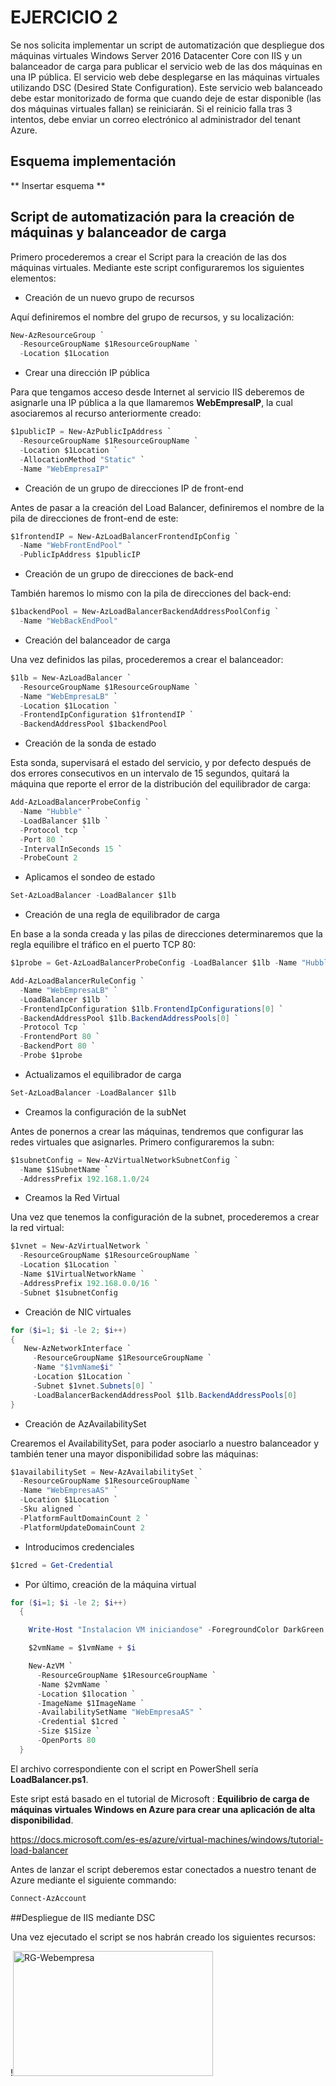 # EJERCICIO 2

Se nos solicita implementar un script de automatización que despliegue dos máquinas virtuales Windows Server 2016 Datacenter Core con IIS y un balanceador de carga para publicar el servicio web de las dos máquinas en una IP pública. El servicio web debe desplegarse en las máquinas virtuales utilizando DSC (Desired State Configuration). Este servicio web balanceado debe estar monitorizado de forma que cuando deje de estar disponible (las dos máquinas virtuales fallan) se reiniciarán. Si el reinicio falla tras 3 intentos, debe enviar un correo electrónico al administrador del tenant Azure.

## Esquema implementación

** Insertar esquema **

## Script de automatización para la creación de máquinas y balanceador de carga

Primero procederemos a crear el Script para la creación de las dos máquinas virtuales. Mediante este script configuraremos los siguientes elementos:

* Creación de un nuevo grupo de recursos

Aquí definiremos el nombre del grupo de recursos, y su localización:

```PowerShell
New-AzResourceGroup `
  -ResourceGroupName $1ResourceGroupName `
  -Location $1Location
```
* Crear una dirección IP pública

Para que tengamos acceso desde Internet al servicio IIS deberemos de asignarle una IP pública a la que llamaremos **WebEmpresaIP**, la cual asociaremos al recurso anteriormente creado:

```PowerShell
$1publicIP = New-AzPublicIpAddress `
  -ResourceGroupName $1ResourceGroupName `
  -Location $1Location `
  -AllocationMethod "Static" `
  -Name "WebEmpresaIP"
```

* Creación de un grupo de direcciones IP de front-end

Antes de pasar a la creación del Load Balancer, definiremos el nombre de la pila de direcciones de front-end de este:

```PowerShell
$1frontendIP = New-AzLoadBalancerFrontendIpConfig `
  -Name "WebFrontEndPool" `
  -PublicIpAddress $1publicIP
```

* Creación de un grupo de direcciones de back-end

También haremos lo mismo con la pila de direcciones del back-end:

```PowerShell
$1backendPool = New-AzLoadBalancerBackendAddressPoolConfig `
  -Name "WebBackEndPool"
```

* Creación del balanceador de carga

Una vez definidos las pilas, procederemos a crear el balanceador:

```PowerShell
$1lb = New-AzLoadBalancer `
  -ResourceGroupName $1ResourceGroupName `
  -Name "WebEmpresaLB" `
  -Location $1Location `
  -FrontendIpConfiguration $1frontendIP `
  -BackendAddressPool $1backendPool
```
* Creación de la sonda de estado

Esta sonda, supervisará el estado del servicio, y por defecto después de dos errores consecutivos en un intervalo de 15 segundos, quitará la máquina que reporte el error de la distribución del equilibrador de carga:

```PowerShell
Add-AzLoadBalancerProbeConfig `
  -Name "Hubble" `
  -LoadBalancer $1lb `
  -Protocol tcp `
  -Port 80 `
  -IntervalInSeconds 15 `
  -ProbeCount 2
```

* Aplicamos el sondeo de estado

```PowerShell
Set-AzLoadBalancer -LoadBalancer $1lb
```

* Creación de una regla de equilibrador de carga

En base a la sonda creada y las pilas de direcciones determinaremos que la regla equilibre el tráfico en el puerto TCP 80:

```PowerShell
$1probe = Get-AzLoadBalancerProbeConfig -LoadBalancer $1lb -Name "Hubble"

Add-AzLoadBalancerRuleConfig `
  -Name "WebEmpresaLB" `
  -LoadBalancer $1lb `
  -FrontendIpConfiguration $1lb.FrontendIpConfigurations[0] `
  -BackendAddressPool $1lb.BackendAddressPools[0] `
  -Protocol Tcp `
  -FrontendPort 80 `
  -BackendPort 80 `
  -Probe $1probe
```

* Actualizamos el equilibrador de carga


```PowerShell
Set-AzLoadBalancer -LoadBalancer $1lb
```

* Creamos la configuración de la subNet

Antes de ponernos a crear las máquinas, tendremos que configurar las redes virtuales que asignarles. Primero configuraremos la subn:

```PowerShell
$1subnetConfig = New-AzVirtualNetworkSubnetConfig `
  -Name $1SubnetName `
  -AddressPrefix 192.168.1.0/24
```

* Creamos la Red Virtual

Una vez que tenemos la configuración de la subnet, procederemos a crear la red virtual:

```PowerShell
$1vnet = New-AzVirtualNetwork `
  -ResourceGroupName $1ResourceGroupName `
  -Location $1Location `
  -Name $1VirtualNetworkName `
  -AddressPrefix 192.168.0.0/16 `
  -Subnet $1subnetConfig
```

* Creación de NIC virtuales

```PowerShell
for ($i=1; $i -le 2; $i++)
{
   New-AzNetworkInterface `
     -ResourceGroupName $1ResourceGroupName `
     -Name "$1vmName$i" `
     -Location $1Location `
     -Subnet $1vnet.Subnets[0] `
     -LoadBalancerBackendAddressPool $1lb.BackendAddressPools[0]
}
```

* Creación de AzAvailabilitySet

Crearemos el AvailabilitySet, para poder asociarlo a nuestro balanceador y también tener una mayor disponibilidad sobre las máquinas:

```PowerShell
$1availabilitySet = New-AzAvailabilitySet `
  -ResourceGroupName $1ResourceGroupName `
  -Name "WebEmpresaAS" `
  -Location $1Location `
  -Sku aligned `
  -PlatformFaultDomainCount 2 `
  -PlatformUpdateDomainCount 2
```

* Introducimos credenciales

```PowerShell
$1cred = Get-Credential
```

* Por último, creación de la máquina virtual

```PowerShell
for ($i=1; $i -le 2; $i++)
  {

    Write-Host "Instalacion VM iniciandose" -ForegroundColor DarkGreen -BackgroundColor Black

    $2vmName = $1vmName + $i

    New-AzVM `
      -ResourceGroupName $1ResourceGroupName `
      -Name $2vmName `
      -Location $1location `
      -ImageName $1ImageName `
      -AvailabilitySetName "WebEmpresaAS" `
      -Credential $1cred `
      -Size $1Size `
      -OpenPorts 80
  }
```

El archivo correspondiente con el script en PowerShell sería **LoadBalancer.ps1**.

Este sript está basado en el tutorial de Microsoft : **Equilibrio de carga de máquinas virtuales Windows en Azure para crear una aplicación de alta disponibilidad**.

https://docs.microsoft.com/es-es/azure/virtual-machines/windows/tutorial-load-balancer

Antes de lanzar el script deberemos estar conectados a nuestro tenant de Azure mediante el siguiente commando:

```PowerShell
Connect-AzAccount
```

##Despliegue de IIS mediante DSC

Una vez ejecutado el script se nos habrán creado los siguientes recursos:

!<a data-flickr-embed="true"  href="https://www.flickr.com/photos/141549114@N03/47829165101/in/dateposted-public/" title="RG-Webempresa"><img src="https://live.staticflickr.com/65535/47829165101_61a59085c7_n.jpg" width="320" height="200" alt="RG-Webempresa"></a>
